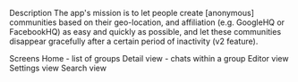 Description
The app's mission is to let people create [anonymous] communities based on their geo-location, and affiliation (e.g. GoogleHQ or FacebookHQ) as easy and quickly as possible, and let these communities disappear gracefully after a certain period of inactivity (v2 feature).

Screens
Home - list of groups
Detail view - chats within a group
Editor view
Settings view
Search view
